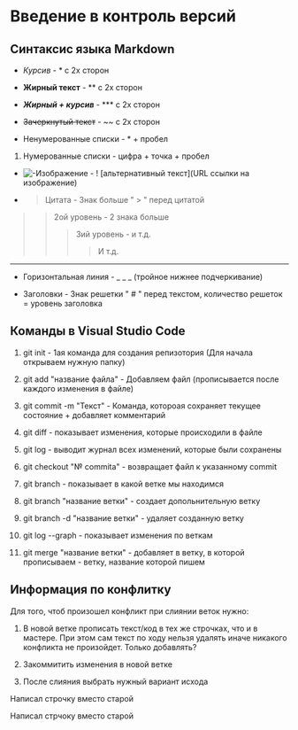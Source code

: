 # Введение в контроль версий

## Синтаксис языка Markdown

* *Курсив* - \* с 2х сторон

* **Жирный текст** - ** c 2х сторон

* ***Жирный + курсив*** - *** с 2х сторон

* ~~Зачеркнутый текст~~ - ~~ с 2х сторон

* Ненумерованные списки - * + пробел 

1. Нумерованные списки - цифра + точка + пробел

* ![-Изображение]() - \!  \[альтернативный текст](URL ссылки на изображение) 

* >Цитата - Знак больше " > " перед цитатой
>> 2ой уровень - 2 знака больше 
>>> 3ий уровень - и т.д.
>>>> И т.д.

 ___

* Горизонтальная линия - _ _ _ (тройное нижнее подчеркивание)

* Заголовки - Знак решетки " # " перед текстом, количество решеток = уровень заголовка

## Команды в Visual Studio Code 

1. git init - 1ая команда для создания репизотория (Для начала открываем нужную папку)

2. git add "название файла" - Добавляем файл (прописывается после каждого изменения в файле)

3. git commit -m "Текст" - Команда, котороая сохраняет текущее состояние + добавляет комментарий

4. git diff - показывает изменения, которые происходили в файле

5. git log - выводит журнал всех изменений, которые были сохранены

6. git checkout "№ commita" - возвращает файл к указанному commit

7. git branch - показывает в какой ветке мы находимся

8. git branch "название ветки" - создает допольнительную ветку

9. git branch -d "название ветки" - удаляет созданную ветку

10. git log --graph - показывает изменения по веткам

11. git merge "название ветки" - добавляет в ветку, в которой прописываем - ветку, название которой пишем

## Информация по конфлитку

Для того, чтоб произошел конфликт при слиянии веток нужно: 

1. В новой ветке прописать текст/код в тех же строчках, что и в мастере. При этом сам текст по ходу нельзя удалять иначе никакого конфликта не произойдет. Только добавлять? 

2. Закоммитить изменения в новой ветке 

3. После слияния выбрать нужный вариант исхода 

Написал строчку вместо старой

Написал стрчоку вместо старой